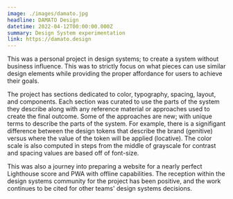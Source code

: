 ```yaml
---
image: ./images/damato.jpg
headline: DAMATO Design
datetime: 2022-04-12T00:00:00.000Z
summary: Design System experimentation
link: https://damato.design
---
```

This was a personal project in design systems; to create a system without business influence. This was to strictly focus on what pieces can use similar design elements while providing the proper affordance for users to achieve their goals.

The project has sections dedicated to color, typography, spacing, layout, and components. Each section was curated to use the parts of the system they describe along with any reference material or approaches used to create the final outcome. Some of the approaches are new; with unique terms to describe the parts of the system. For example, there is a signifigant difference between the design tokens that describe the brand (genitive) versus where the value of the token will be applied (locative). The color scale is also computed in steps from the middle of grayscale for contrast and spacing values are based off of font-size.

This was also a journey into preparing a website for a nearly perfect Lighthouse score and PWA with offline capabilities. The reception within the design systems community for the project has been positive, and the work continues to be cited for other teams' design systems decisions.